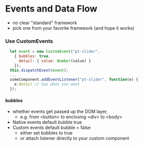 # Events and Data Flow

 - no clear "standard" framework
 - pick one from your favorite framework (and hope it works)
 
### Use CustomEvents

```js
  let event = new CustomEvent("pt-slider", 
    { bubbles: true, 
      detail: { value: Number(value) } 
    });
  this.dispatchEvent(event);
  ...
  someComponent.addEventListener("pt-slider", function(e) {
    e.detail // has what you want
  });
``` 

#### bubbles
 - whether events get passed up the DOM layer,
   - e.g. from &lt;button&gt; to enclosing &lt;div&gt; to &lt;body&gt;
 - Native events default bubble true
 - Custom events default bubble = false
   - either set bubbles to true
   - or attach listener directly to your custom component
    
 
